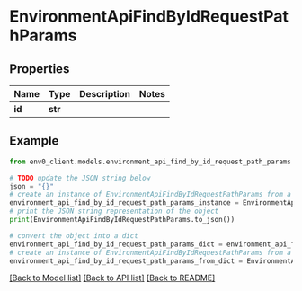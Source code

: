 # EnvironmentApiFindByIdRequestPathParams


## Properties

Name | Type | Description | Notes
------------ | ------------- | ------------- | -------------
**id** | **str** |  | 

## Example

```python
from env0_client.models.environment_api_find_by_id_request_path_params import EnvironmentApiFindByIdRequestPathParams

# TODO update the JSON string below
json = "{}"
# create an instance of EnvironmentApiFindByIdRequestPathParams from a JSON string
environment_api_find_by_id_request_path_params_instance = EnvironmentApiFindByIdRequestPathParams.from_json(json)
# print the JSON string representation of the object
print(EnvironmentApiFindByIdRequestPathParams.to_json())

# convert the object into a dict
environment_api_find_by_id_request_path_params_dict = environment_api_find_by_id_request_path_params_instance.to_dict()
# create an instance of EnvironmentApiFindByIdRequestPathParams from a dict
environment_api_find_by_id_request_path_params_from_dict = EnvironmentApiFindByIdRequestPathParams.from_dict(environment_api_find_by_id_request_path_params_dict)
```
[[Back to Model list]](../README.md#documentation-for-models) [[Back to API list]](../README.md#documentation-for-api-endpoints) [[Back to README]](../README.md)


